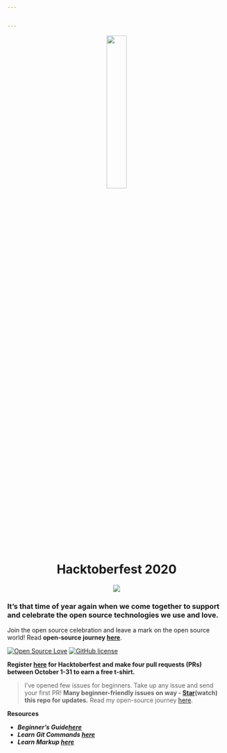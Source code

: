 ```yaml
---


---
```


<p align="center">
    <a href="https://hacktoberfest.digitalocean.com/">
        <img src="https://github.com/RishabhArya/HacktoberFest2020/blob/master/Images./Logo.svg" width="30%">
    </a>
</p>
<h1 align="center"> Hacktoberfest 2020</h1>
<p align="center">
        <img src="https://img.shields.io/github/hacktoberfest/2020/vinitshahdeo/inspirational-quotes?logo=digitalocean&amp;style=flat&amp;logoColor=white">
    
</p>
<h3 id="it’s-that-time-of-year-again-when-we-come-together-to-support-and-celebrate-the-open-source-technologies-we-use-and-love.">It’s that time of year again when we come together to support and celebrate the open source technologies we use and love.</h3>
<p>Join the open source celebration and leave a mark on the open source world! Read <strong>open-source journey <a href="https://www.opensourceforu.com/2020/07/if-you-are-a-techie-your-home-page-should-be-github-not-instagram/">here</a></strong>.</p>
<p><a href="https://github.com/RishabhArya/HacktoberFest2020/blob/master/LICENSE"><img src="https://badges.frapsoft.com/os/v2/open-source.svg?v=103" alt="Open Source Love"></a> <a href="https://github.com/RishabhArya/HacktoberFest2020/blob/master/LICENSE"><img src="https://img.shields.io/github/license/vinitshahdeo/HacktoberFest2K19?logo=GITHUB&amp;style=flat" alt="GitHub license"></a></p>
<p><strong>Register <a href="https://hacktoberfest.digitalocean.com">here</a> for Hacktoberfest and make four pull requests (PRs) between October 1-31 to earn a free t-shirt.</strong></p>
<blockquote>
<p>I’ve opened few issues for beginners. Take up any issue and send your first PR! <strong>Many beginner-friendly issues on way - <a href="https://github.com/vinitshahdeo/Hacktoberfest2020/stargazers">Star</a>(watch) this repo for updates.</strong> Read my open-source journey <a href="https://www.opensourceforu.com/2020/07/if-you-are-a-techie-your-home-page-should-be-github-not-instagram/">here</a>.</p>
</blockquote>
<p><strong>Resources</strong></p>
<ul>
<li><em><strong>Beginner’s Guide<a href="https://android.jlelse.eu/the-beginners-guide-to-hacktoberfest-2019-winning-the-t-shirt-1a03b67e68">here</a></strong></em></li>
<li><em><strong>Learn Git Commands <a href="https://github.com/joshnh/Git-Commands">here</a></strong></em></li>
<li><em><strong>Learn Markup <a href="https://github.com/tchapi/markdown-cheatsheet">here</a></strong></em></li>
</ul>

